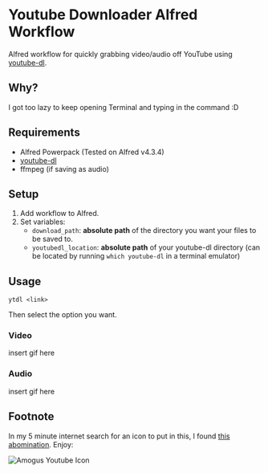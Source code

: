 # Youtube Downloader Alfred Workflow
Alfred workflow for quickly grabbing video/audio off YouTube using [youtube-dl]((https://github.com/ytdl-org/youtube-dl)).

## Why?
I got too lazy to keep opening Terminal and typing in the command :D

## Requirements
* Alfred Powerpack (Tested on Alfred v4.3.4)
* [youtube-dl](https://github.com/ytdl-org/youtube-dl)
* ffmpeg (if saving as audio)

## Setup
1. Add workflow to Alfred.
2. Set variables:
    * `download_path`: **absolute path** of the directory you want your files to be saved to.
    * `youtubedl_location`: **absolute path** of your youtube-dl directory (can be located by running `which youtube-dl` in a terminal emulator)
## Usage
```
ytdl <link>
```
Then select the option you want.

### Video
insert gif here

### Audio
insert gif here

## Footnote
In my 5 minute internet search for an icon to put in this, I found [this abomination](https://icon-icons.com/es/icono/entre-nosotros-youtube/156933). Enjoy:

![Amogus Youtube Icon](https://cdn.icon-icons.com/icons2/2619/PNG/256/among_us_youtube_icon_156933.png)

